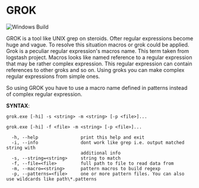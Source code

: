 GROK
======
![Windows Build](https://github.com/aegoroff/grok/workflows/Windows%20Build/badge.svg)

GROK is a tool like UNIX grep on steroids. Ofter regular expressions become huge and vague. To resolve this situation macros or grok could be applied. Grok is a peculiar regular expression's macros name. 
This term taken from logstash project. Macros looks like named reference to a regular expression that may be rather complex expression. 
This regular expression can contain references to other groks and so on. Using groks you can make complex regular expressions from simple ones.

So using GROK you have to use a macro name defined in patterns instead of complex regular expression.

**SYNTAX**:
```
grok.exe [-hi] -s <string> -m <string> [-p <file>]...

grok.exe [-hi] -f <file> -m <string> [-p <file>]...

  -h, --help                print this help and exit
  -i, --info                dont work like grep i.e. output matched string with
                            additional info
  -s, --string=<string>     string to match
  -f, --file=<file>         full path to file to read data from
  -m, --macro=<string>      pattern macros to build regexp
  -p, --patterns=<file>     one or more pattern files. You can also use wildcards like path\*.patterns
``` 